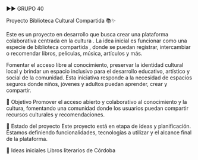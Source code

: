 ►► GRUPO 40

Proyecto Biblioteca Cultural Compartida 📚✨

Este es un proyecto en desarrollo que busca crear una plataforma colaborativa centrada en la cultura . La idea inicial es funcionar como una especie de biblioteca compartida , donde se puedan registrar, intercambiar o recomendar libros, películas, música, artículos y más.

Fomentar el acceso libre al conocimiento, preservar la identidad cultural local y brindar un espacio inclusivo para el desarrollo educativo, artístico y social de la comunidad. Esta iniciativa responde a la necesidad de espacios seguros donde niños, jóvenes y adultos puedan aprender, crear y compartir.

🎯 Objetivo
Promover el acceso abierto y colaborativo al conocimiento y la cultura, fomentando una comunidad donde los usuarios puedan compartir recursos culturales y recomendaciones.

🚧 Estado del proyecto
Este proyecto está en etapa de ideas y planificación. Estamos definiendo funcionalidades, tecnologías a utilizar y el alcance final de la plataforma.

🧠 Ideas iniciales
Libros literarios de Córdoba
